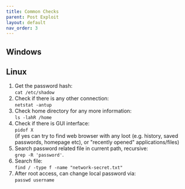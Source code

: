 ```yaml
---
title: Common Checks
parent: Post Exploit
layout: default
nav_order: 3
---
```


## Windows

## Linux
1. Get the password hash:\
   `cat /etc/shadow`
2. Check if there is any other connection:\
   `netstat -antup`
3. Check home directory for any more information:\
   `ls -lahR /home`
4. Check if there is GUI interface:\
   `pidof X`\
   (if yes can try to find web browser with any loot (e.g. history, saved passwords, homepage etc), or "recently opened" applications/files)
5. Search password related file in current path, recursive:\
   `grep -R 'password'`.
6. Search file:\
   `find / -type f -name "network-secret.txt"`
7. After root access, can change local password via:\
   `passwd username`